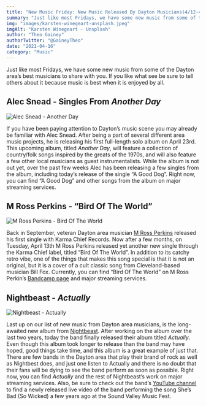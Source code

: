 ```yaml
---
title: "New Music Friday: New Music Released By Dayton Musicians(4/12-4/16)"
summary: "Just like most Fridays, we have some new music from some of the Dayton area’s best musicians to share with you."
img: "images/karsten-winegeart-unsplash.jpeg"
imgAlt: "Karsten Winegeart - Unsplash"
author: "Theo Gainey"
authorTwitter: "@GaineyTheo"
date: "2021-04-16"
category: "Music"
---
```


Just like most Fridays, we have some new music from some of the Dayton area’s best musicians to share with you. If you like what see be sure to tell others about it because music is best when it is enjoyed by all.

## Alec Snead - Singles From *Another Day*
![Alec Snead - Another Day](/images/alec-snead-another-day.png)

If you have been paying attention to Dayton’s music scene you may already be familiar with Alec Snead. After being a part of several different area music projects, he is releasing his first full-length solo album on April 23rd. This upcoming album, titled *Another Day*, will feature a collection of country/folk songs inspired by the greats of the 1970s, and will also feature a few other local musicians as guest instrumentalists. While the album is not out yet, over the past few weeks Alec has been releasing a few singles from the album, including today’s release of the single “A Good Dog”. Right now, you can find “A Good Dog” and other songs from the album on major streaming services.  

## M Ross Perkins - “Bird Of The World”
![M Ross Perkins - Bird Of The World](/images/m-ross-perkins-bird.jpeg)

Back in September, veteran Dayton area musician [M Ross Perkins](http://www.mrossperkins.com/) released his first single with Karma Chief Records. Now after a few months, on Tuesday, April 13th M Ross Perkins released yet another new single through the Karma Chief label, titled “Bird Of The World”. In addition to its catchy retro vibe, one of the things that makes this song special is that it is not an original, but it is a cover of a cult classic song from Cleveland-based musician Bill Fox. Currently, you can find “Bird Of The World” on M Ross Perkin’s [Bandcamp page](https://mrossperkins.bandcamp.com/) and major streaming services.

## Nightbeast - *Actually*
![Nightbeast - Actually](/images/nightbeast-actually.png)

Last up on our list of new music from Dayton area musicians, is the long-awaited new album from [Nightbeast](https://www.facebook.com/thenightbeast). After working on the album over the last two years, today the band finally released their album titled *Actually*. Even though this album took longer to release than the band may have hoped, good things take time, and this album is a great example of just that. There are few bands in the Dayton area that play their brand of rock as well as Nightbest does, and just one listen to Actually and there is no doubt that their fans will be dying to see the band perform as soon as possible.  Right now, you can find *Actually* and the rest of Nightbeast’s work on major streaming services. Also, be sure to check out the band’s [YouTube channel](https://www.youtube.com/user/NightbeastUSA) to find a newly released live video of the band performing the song She’s Bad (So Wicked) a few years ago at the Sound Valley Music Fest.
